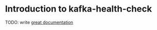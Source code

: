 # Introduction to kafka-health-check

TODO: write [great documentation](http://jacobian.org/writing/what-to-write/)
